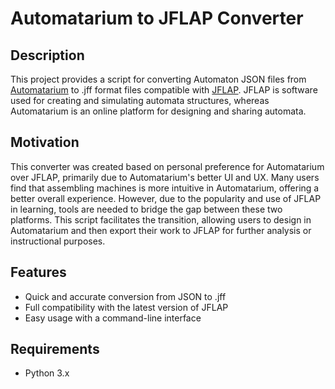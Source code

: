 # Automatarium to JFLAP Converter

## Description
This project provides a script for converting Automaton JSON files from [Automatarium](https://automatarium.tdib.xyz) to .jff format files compatible with [JFLAP](http://www.jflap.org/). JFLAP is software used for creating and simulating automata structures, whereas Automatarium is an online platform for designing and sharing automata.

## Motivation
This converter was created based on personal preference for Automatarium over JFLAP, primarily due to Automatarium's better UI and UX. Many users find that assembling machines is more intuitive in Automatarium, offering a better overall experience. However, due to the popularity and use of JFLAP in learning, tools are needed to bridge the gap between these two platforms. This script facilitates the transition, allowing users to design in Automatarium and then export their work to JFLAP for further analysis or instructional purposes.

## Features
- Quick and accurate conversion from JSON to .jff
- Full compatibility with the latest version of JFLAP
- Easy usage with a command-line interface

## Requirements
- Python 3.x
